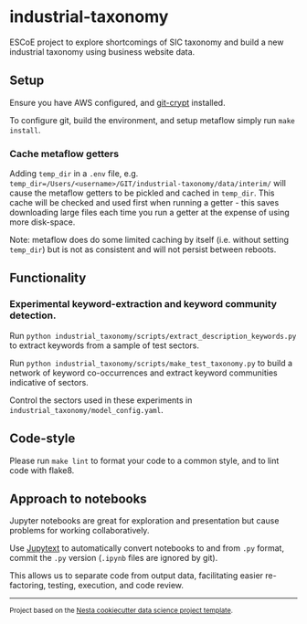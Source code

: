 industrial-taxonomy
==============================

ESCoE project to explore shortcomings of SIC taxonomy and build a new industrial taxonomy using business website data.

## Setup

Ensure you have AWS configured, and [git-crypt](https://github.com/AGWA/git-crypt) installed.

To configure git, build the environment, and setup metaflow simply run `make install`.

### Cache metaflow getters

Adding `temp_dir` in a `.env` file, e.g. `temp_dir=/Users/<username>/GIT/industrial-taxonomy/data/interim/` will cause the metaflow getters to be pickled and cached in `temp_dir`. This cache will be checked and used first when running a getter - this saves downloading large files each time you run a getter at the expense of using more disk-space.

Note: metaflow does do some limited caching by itself (i.e. without setting `temp_dir`) but is not as consistent and will not persist between reboots.

## Functionality

### Experimental keyword-extraction and keyword community detection.

Run `python industrial_taxonomy/scripts/extract_description_keywords.py` to extract keywords from a sample of test sectors.

Run `python industrial_taxonomy/scripts/make_test_taxonomy.py` to build a network of keyword co-occurrences and extract keyword communities indicative of sectors.

Control the sectors used in these experiments in `industrial_taxonomy/model_config.yaml`.


## Code-style

Please run `make lint` to format your code to a common style, and to lint code with flake8.

## Approach to notebooks

Jupyter notebooks are great for exploration and presentation but cause problems for working collaboratively.

Use [Jupytext](https://jupytext.readthedocs.io/en/latest/) to automatically convert notebooks to and from `.py` format, commit the `.py` version (`.ipynb` files are ignored by git).

This allows us to separate code from output data, facilitating easier re-factoring, testing, execution, and code review.

--------

<p><small>Project based on the <a target="_blank" href="https://github.com/nestauk/cookiecutter-data-science-nesta">Nesta cookiecutter data science project template</a>.</small></p>
